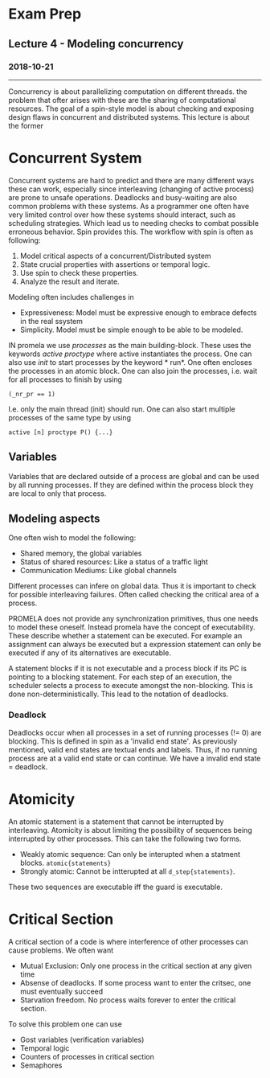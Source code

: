 # Exam Prep
## Lecture 4 - Modeling concurrency
### 2018-10-21
---
Concurrency is about parallelizing computation on different threads. the problem that ofter arises with these are the sharing of computational resources. The goal of a spin-style model is about checking and exposing design flaws in concurrent and distributed systems. This lecture is about the former

# Concurrent System
Concurrent systems are hard to predict and there are many different ways these can work, especially since interleaving (changing of active process) are prone to unsafe operations. Deadlocks and busy-waiting are also common problems with these systems. As a programmer one often have very limited control over how these systems should interact, such as scheduling strategies. Which lead us to needing checks to combat possible erroneous behavior.   Spin provides this. The workflow with spin is often as following:
1. Model critical aspects of a concurrent/Distributed system
2. State crucial properties with assertions or temporal logic.
3. Use spin to check these properties.
4. Analyze the result and iterate.

Modeling often includes challenges in
* Expressiveness: Model must be expressive enough to embrace defects in the real ssystem
* Simplicity. Model must be simple enough to be able to be modeled.

IN promela we use *processes* as the main building-block. These uses the keywords *active proctype* where  active instantiates the process. One can also use *init* to start processes by the keyword * run*. One often encloses the processes in an atomic block.
One can also join the processes, i.e. wait for all processes to finish by using
```
(_nr_pr == 1)
```
I.e. only the main thread (init) should run. One can also start multiple processes of the same type by using
```
active [n] proctype P() {...}
  ```

## Variables
  Variables that are declared outside of a process are global and can be used by all running processes. If they are defined within the process block they are local to only that process.

## Modeling aspects
One often wish to model the following:
* Shared memory, the global variables
* Status of shared resources: Like a status of a traffic light
* Communication Mediums: Like global channels


Different processes can infere on global data. Thus it is important to check for possible interleaving failures. Often called checking the critical area of a process.

PROMELA does not provide any synchronization primitives, thus one needs to model these oneself. Instead promela have the concept of executability. These describe whether a statement can be executed. For example an assignment can always be executed but a expression statement can only be executed if any of its alternatives are executable.

A statement blocks if it is not executable and a process block if its PC is pointing to a blocking statement. For each step of an execution, the scheduler selects a process to execute amongst the non-blocking. This is done non-deterministically. This lead to the notation of deadlocks.

### Deadlock
Deadlocks occur when all processes in a set of running processes (!= 0) are blocking. This is defined in spin as a 'invalid end state'. As previously mentioned, valid end states are textual ends and labels. Thus, if no running process are at a valid end state or can continue. We have a invalid end state = deadlock.

# Atomicity
An atomic statement is a statement that cannot be interrupted by interleaving. Atomicity is about limiting the possibility of sequences being interrupted by other processes. This can take the following two forms.

* Weakly atomic sequence: Can only be interupted when a statment blocks. ```atomic{statements}```
* Strongly atomic: Cannot be intterupted at all ```d_step{statements}```.

These two sequences are executable iff the guard is executable.

# Critical Section
A critical section of a code is where interference of other processes can cause problems. We often want
* Mutual Exclusion: Only one process in the critical section at any given time
* Absense of deadlocks. If some process want to enter the critsec, one must eventually succeed
* Starvation freedom. No process waits forever to enter the critical section.

To solve this problem one can use
* Gost variables (verification variables)
* Temporal logic
* Counters of processes in critical section
* Semaphores
